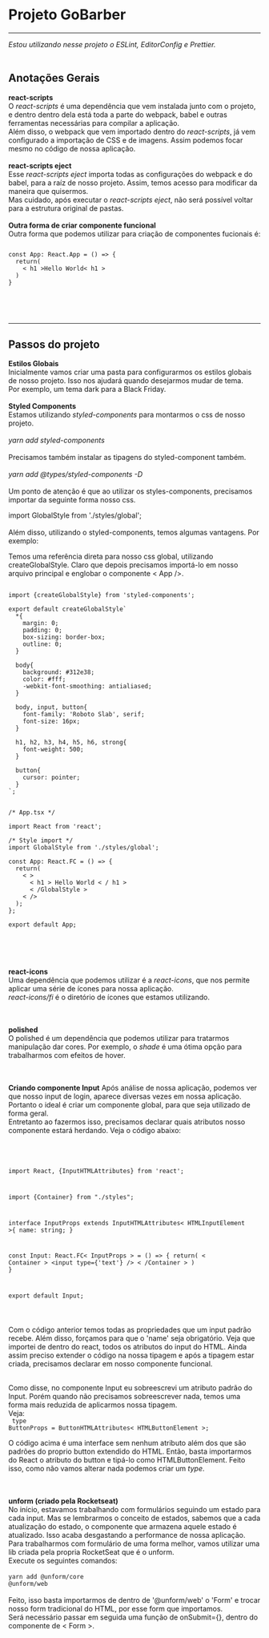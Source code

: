 <h1>Projeto GoBarber</h1>
<hr/>
<em>Estou utilizando nesse projeto o ESLint, EditorConfig e Prettier.</em>
<br/>
<br/>
<h2>Anotações Gerais</h2>
<strong>react-scripts</strong>
<br/>
O <em>react-scripts</em> é uma dependência que vem instalada junto com o projeto,
e dentro dentro dela está toda a parte do webpack, babel e outras ferramentas
necessárias para compilar a aplicação.<br/>
Além disso, o webpack que vem importado dentro do <em>react-scripts</em>, já
vem configurado a importação de CSS e de imagens. Assim podemos focar mesmo
no código de nossa aplicação.
<br/><br/>
<strong>react-scripts eject</strong>
<br/>
Esse <em>react-scripts eject</em> importa todas as configurações do
webpack e do babel, para a raíz de nosso projeto. Assim, temos acesso
para modificar da maneira que quisermos.
<br/>Mas cuidado, após executar o <em>react-scripts eject</em>, não será
possível voltar para a estrutura original de pastas.
<br/><br/>
<strong>Outra forma de criar componente funcional</strong>
<br/>
Outra forma que podemos utilizar para criação de componentes fucionais é:
<br />
<code>
<pre>
const App: React.App = () => {
  return(
    < h1 >Hello World< h1 >
  )
}
</pre>
</code>
<br/>
<br/>
<hr/>
<h2>Passos do projeto</h2>
<strong>Estilos Globais</strong>
<br/>
Inicialmente vamos criar uma pasta para configurarmos os estilos globais
de nosso projeto. Isso nos ajudará quando desejarmos mudar de tema.
<br/> Por exemplo, um tema dark para a Black Friday.
<br/><br/>
<strong>Styled Components</strong>
<br/>
Estamos utilizando <em>styled-components</em> para montarmos o css
de nosso projeto.
<br/><br/><em>yarn add styled-components</em>
<br/><br/>
Precisamos também instalar as tipagens do styled-component também.
<br/><br/><em>yarn add @types/styled-components -D</em>
<br><br>
Um ponto de atenção é que ao utilizar os styles-components, precisamos
importar da seguinte forma nosso css.

import GlobalStyle from './styles/global';
<br><br>
Além disso, utilizando o styled-components, temos algumas vantagens.
Por exemplo:<br/>

Temos uma referência direta para nosso css global, utilizando
createGlobalStyle. Claro que depois precisamos importá-lo
em nosso arquivo principal e englobar o componente < App />.
<pre>
<code>
import {createGlobalStyle} from 'styled-components';

export default createGlobalStyle`
  *{
    margin: 0;
    padding: 0;
    box-sizing: border-box;
    outline: 0;
  }

  body{
    background: #312e38;
    color: #fff;
    -webkit-font-smoothing: antialiased;
  }

  body, input, button{
    font-family: 'Roboto Slab', serif;
    font-size: 16px;
  }

  h1, h2, h3, h4, h5, h6, strong{
    font-weight: 500;
  }

  button{
    cursor: pointer;
  }
`;


/* App.tsx */

import React from 'react';

/* Style import */
import GlobalStyle from './styles/global';

const App: React.FC = () => {
  return(
    < >
      < h1 > Hello World < / h1 >
      < /GlobalStyle >
    < />
  );
};

export default App;

</code>
</pre>

<br/><br/>
<strong>react-icons</strong>
<br/>Uma dependência que podemos utilizar é a <em>react-icons</em>, que
nos permite aplicar uma série de ícones para nossa aplicação.
<br/> <em>react-icons/fi</em> é o diretório de ícones que estamos utilizando.

<br><br>
<strong>polished</strong><br/>
O polished é um dependência que podemos utilizar para tratarmos manipulação dar cores.
Por exemplo, o <em>shade</em> é uma ótima opção para trabalharmos com efeitos de hover.

<br><br>
<strong>Criando componente Input</strong>
Após análise de nossa aplicação, podemos ver que nosso input de login, aparece
diversas vezes em nossa aplicação. Portanto o ideal é criar um componente global,
para que seja utilizado de forma geral.
<br>
Entretanto ao fazermos isso, precisamos declarar quais atributos nosso componente
estará herdando. Veja o código abaixo:

<code>
<pre>

import React, {InputHTMLAttributes} from 'react';


import {Container} from "./styles";

interface InputProps extends InputHTMLAttributes< HTMLInputElement >{
  name: string;
}

const Input: React.FC< InputProps > = () => {
  return(
    < Container >
      <input type={'text'} />
    < /Container >
  )
}

export default Input;


</pre>
</code>
Com o código anterior temos todas as propriedades que um input padrão recebe.
Além disso, forçamos para que o 'name' seja obrigatório.
Veja que importei de dentro do react, todos os atributos do input do HTML.
Ainda assim preciso extender o código na nossa tipagem e após a tipagem estar
criada, precisamos declarar em nosso componente funcional.
<br><br>

Como disse, no componente Input eu sobreescrevi um atributo padrão do Input.
Porém quando não precisamos sobreescrever nada, temos uma forma mais reduzida de aplicarmos
nossa tipagem.<br>
Veja:
<br>
<code>
type ButtonProps = ButtonHTMLAttributes< HTMLButtonElement >;
</code>

O código acima é uma interface sem nenhum atributo além dos que são padrões
do proprio button extendido do HTML.
Então, basta importarmos do React o atributo do button e tipá-lo como HTMLButtonElement.
Feito isso, como não vamos alterar nada podemos criar um <em>type</em>.

<br/><br/>
<strong>unform (criado pela Rocketseat)</strong><br/>
No início, estavamos trabalhando com formulários seguindo um estado para cada input. Mas se lembrarmos o conceito
de estados, sabemos que a cada atualização do estado, o componente que armazena aquele estado é atualizado.
Isso acaba desgastando a performance de nossa aplicação.
<br/>
Para trabalharmos com formulário de uma forma melhor, vamos utilizar uma lib criada pela propria RocketSeat que é o unform.
<br/>
Execute os seguintes comandos:
<br/><br/>
<code>yarn add @unform/core @unform/web</code>
<br/><br/>
Feito, isso basta importarmos de dentro de '@unform/web' o 'Form' e trocar nosso form tradicional do HTML, por esse form que
importamos.<br/>
Será necessário passar em seguida uma função de onSubmit={}, dentro do componente de < Form >.

